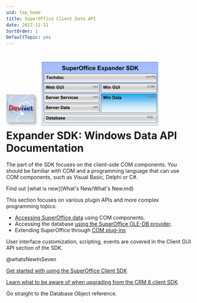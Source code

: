 ```yaml
---
uid: top_home
title: SuperOffice Client Data API
date: 2017-11-11
SortOrder: 1
DefaultTopic: yes
---
```


![](./images/devnet_logo_w100.gif) ![](./images/expander-sdk-windata.jpg)
Expander SDK: Windows Data API Documentation
============================================

The part of the SDK focuses on the client-side COM components. You should be familiar with COM and a programming language that can use COM components, such as Visual Basic, Delphi or C\#.

Find out [what is new](What's New/What's New.md)

This section focuses on various plugin APIs and more complex programming topics:

- [Accessing SuperOffice data](@startTypicalUsage) using COM components.
- Accessing the database [using the SuperOffice OLE-DB provider](@guideOLEDBProvider).
- Extending SuperOffice through [COM plug-ins](@guideWritingPlugins)

User interface customization, scripting, events are covered in the Client GUI API section of the SDK.

@whatsNewInSeven

[Get started with using the SuperOffice Client SDK](@getting_started)

[Learn what to be aware of when upgrading from the CRM 6 client SDK](@Upgrading_from_CRM_SIX).

Go straight to the <see cref="SuperOffice.COM.SuperOfficeDB.Database">Database Object</see> reference.